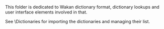 This folder is dedicated to Wakan dictionary format, dictionary lookups and user interface elements involved in that.

See \Dictionaries for importing the dictionaries and managing their list.